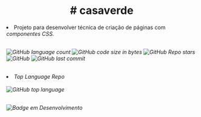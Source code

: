 

<h1 align="center"># casaverde</h1>

<li> Projeto para desenvolver técnica de criação de páginas com <em>componentes CSS.</li> <br />

<img alt="GitHub language count" src="https://img.shields.io/github/languages/count/jonatanalbernaz/casaverde?color=fff&style=social"> <img alt="GitHub code size in bytes" src="https://img.shields.io/github/languages/code-size/jonatanalbernaz/casaverde?color=fff&style=social"> <img alt="GitHub Repo stars" src="https://img.shields.io/github/stars/jonatanalbernaz/casaverde?style=social"> <img alt="GitHub" src="https://img.shields.io/github/license/jonatanalbernaz/casaverde"> <img alt="GitHub last commit" src="https://img.shields.io/github/last-commit/jonatanalbernaz/casaverde"><br /><br /> 
<li>Top Language Repo</li> <br />
<img alt="GitHub top language" src="https://img.shields.io/github/languages/top/jonatanalbernaz/casaverde?color=ec6231&label=HTML&logo=html5&style=flat-square"> <br />
<br />

![Badge em Desenvolvimento](http://img.shields.io/static/v1?label=STATUS&message=%20CONCLUÍDOO&color=GREEN&style=for-the-badge) <br />
